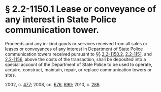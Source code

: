 # § 2.2-1150.1 Lease or conveyance of any interest in State Police communication tower.

<p>Proceeds and any in-kind goods or services received from all sales or leases or conveyances of any interest in Department of State Police communication towers received pursuant to §§ <a href='http://law.lis.virginia.gov/vacode/2.2-1150.2/'>2.2-1150.2</a>, <a href='http://law.lis.virginia.gov/vacode/2.2-1151/'>2.2-1151</a>, and <a href='http://law.lis.virginia.gov/vacode/2.2-1156/'>2.2-1156</a>, above the costs of the transaction, shall be deposited into a special account of the Department of State Police to be used to operate, acquire, construct, maintain, repair, or replace communication towers or sites.</p><p>2002, c. <a href='http://lis.virginia.gov/cgi-bin/legp604.exe?021+ful+CHAP0477'>477</a>; 2008, cc. <a href='http://lis.virginia.gov/cgi-bin/legp604.exe?081+ful+CHAP0676'>676</a>, <a href='http://lis.virginia.gov/cgi-bin/legp604.exe?081+ful+CHAP0690'>690</a>; 2010, c. <a href='http://lis.virginia.gov/cgi-bin/legp604.exe?101+ful+CHAP0286'>286</a>.</p>